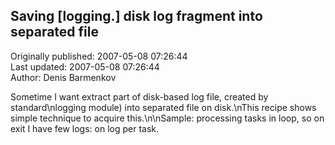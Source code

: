 ## Saving [logging.] disk log fragment into separated file  
Originally published: 2007-05-08 07:26:44  
Last updated: 2007-05-08 07:26:44  
Author: Denis Barmenkov  
  
Sometime I want extract part of disk-based log file, created by standard\nlogging module) into separated file on disk.\nThis recipe shows simple technique to acquire this.\n\nSample: processing tasks in loop, so on exit I have few logs: on log per task.